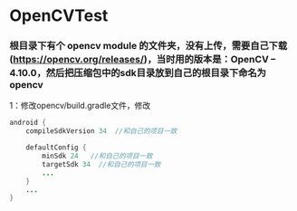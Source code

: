 # OpenCVTest

### 根目录下有个 opencv module 的文件夹，没有上传，需要自己下载(https://opencv.org/releases/)，当时用的版本是：OpenCV – 4.10.0，然后把压缩包中的sdk目录放到自己的根目录下命名为 opencv 
1：修改opencv/build.gradle文件，修改
```java
android {
    compileSdkVersion 34  //和自己的项目一致

    defaultConfig {
        minSdk 24   //和自己的项目一致
        targetSdk 34  //和自己的项目一致
        ...
    }
    ...
}
```  

